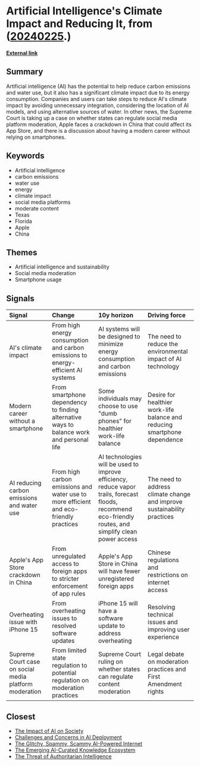 # __Artificial Intelligence's Climate Impact and Reducing It__, from ([20240225](https://kghosh.substack.com/p/20240225).)

__[External link](https://www.wsj.com/podcasts/tech-news-briefing/ai-can-help-fight-climate-change-but-it-also-adds-to-it/b75991cf-09c9-4283-b4b5-5ce5041b62ea)__



## Summary

Artificial intelligence (AI) has the potential to help reduce carbon emissions and water use, but it also has a significant climate impact due to its energy consumption. Companies and users can take steps to reduce AI's climate impact by avoiding unnecessary integration, considering the location of AI models, and using alternative sources of water. In other news, the Supreme Court is taking up a case on whether states can regulate social media platform moderation, Apple faces a crackdown in China that could affect its App Store, and there is a discussion about having a modern career without relying on smartphones.

## Keywords

* Artificial intelligence
* carbon emissions
* water use
* energy
* climate impact
* social media platforms
* moderate content
* Texas
* Florida
* Apple
* China

## Themes

* Artificial intelligence and sustainability
* Social media moderation
* Smartphone usage

## Signals

| Signal                                                 | Change                                                                                   | 10y horizon                                                                                                                                              | Driving force                                                             |
|:-------------------------------------------------------|:-----------------------------------------------------------------------------------------|:---------------------------------------------------------------------------------------------------------------------------------------------------------|:--------------------------------------------------------------------------|
| AI's climate impact                                    | From high energy consumption and carbon emissions to energy-efficient AI systems         | AI systems will be designed to minimize energy consumption and carbon emissions                                                                          | The need to reduce the environmental impact of AI technology              |
| Modern career without a smartphone                     | From smartphone dependency to finding alternative ways to balance work and personal life | Some individuals may choose to use "dumb phones" for healthier work-life balance                                                                         | Desire for healthier work-life balance and reducing smartphone dependence |
| AI reducing carbon emissions and water use             | From high carbon emissions and water use to more efficient and eco-friendly practices    | AI technologies will be used to improve efficiency, reduce vapor trails, forecast floods, recommend eco-friendly routes, and simplify clean power access | The need to address climate change and improve sustainability practices   |
| Apple's App Store crackdown in China                   | From unregulated access to foreign apps to stricter enforcement of app rules             | Apple's App Store in China will have fewer unregistered foreign apps                                                                                     | Chinese regulations and restrictions on internet access                   |
| Overheating issue with iPhone 15                       | From overheating issues to resolved software updates                                     | iPhone 15 will have a software update to address overheating                                                                                             | Resolving technical issues and improving user experience                  |
| Supreme Court case on social media platform moderation | From limited state regulation to potential regulation on moderation practices            | Supreme Court ruling on whether states can regulate content moderation                                                                                   | Legal debate on moderation practices and First Amendment rights           |

## Closest

* [The Impact of AI on Society](87709d0e31dee725ec1f54b7f4facbc4)
* [Challenges and Concerns in AI Deployment](382e9ebc1e518ee49e541da1e6b5f8af)
* [The Glitchy, Spammy, Scammy AI-Powered Internet](b30a4282af9e53ca673438a8223d9525)
* [The Emerging AI-Curated Knowledge Ecosystem](a9266018b458295480a07167310458a9)
* [The Threat of Authoritarian Intelligence](0ba4fa557cd2aae4760bd7a2abca844e)